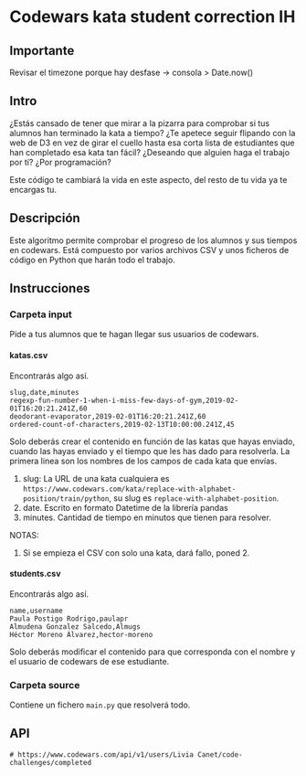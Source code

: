 # Codewars kata student correction IH

## Importante

Revisar el timezone porque hay desfase -> consola > Date.now()

## Intro

¿Estás cansado de tener que mirar a la pizarra para comprobar si tus alumnos han terminado la kata a tiempo? ¿Te apetece seguir flipando con la web de D3 en vez de girar el cuello hasta esa corta lista de estudiantes que han completado esa kata tan fácil? ¿Deseando que alguien haga el trabajo por tí? ¿Por programación?

Este código te cambiará la vida en este aspecto, del resto de tu vida ya te encargas tu. 

## Descripción

Este algoritmo permite comprobar el progreso de los alumnos y sus tiempos en codewars. Está compuesto por varios archivos CSV y unos ficheros de código en Python que harán todo el trabajo. 

## Instrucciones

### Carpeta input

Pide a tus alumnos que te hagan llegar sus usuarios de codewars. 
#### katas.csv
Encontrarás algo así. 
```
slug,date,minutes
regexp-fun-number-1-when-i-miss-few-days-of-gym,2019-02-01T16:20:21.241Z,60
deodorant-evaporator,2019-02-01T16:20:21.241Z,60
ordered-count-of-characters,2019-02-13T10:00:00.241Z,45
```
Solo deberás crear el contenido en función de las katas que hayas enviado, cuando las hayas enviado y el tiempo que les has dado para resolverla. 
La primera linea son los nombres de los campos de cada kata que envías. 
1. slug: La URL de una kata cualquiera es `https://www.codewars.com/kata/replace-with-alphabet-position/train/python`, su slug es `replace-with-alphabet-position`. 
2. date. Escrito en formato Datetime de la librería pandas
3. minutes. Cantidad de tiempo en minutos que tienen para resolver. 

NOTAS: 
1. Si se empieza el CSV con solo una kata, dará fallo, poned 2. 


#### students.csv
Encontrarás algo así. 
```
name,username
Paula Postigo Rodrigo,paulapr
Almudena Gonzalez Salcedo,Almugs
Héctor Moreno Álvarez,hector-moreno
```
Solo deberás modificar el contenido para que corresponda con el nombre y el usuario de codewars de ese estudiante. 

### Carpeta source
Contiene un fichero `main.py` que resolverá todo. 


## API
```
# https://www.codewars.com/api/v1/users/Livia Canet/code-challenges/completed
```




